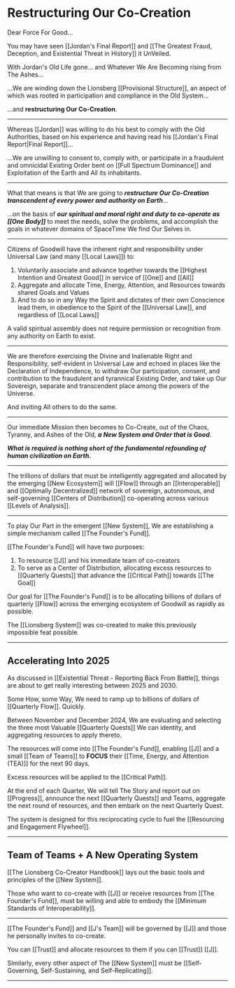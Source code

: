 # Restructuring Our Co-Creation

Dear Force For Good... 

You may have seen [[Jordan's Final Report]] and [[The Greatest Fraud, Deception, and Existential Threat in History]] it UnVeiled. 

With Jordan's Old Life gone... and Whatever We Are Becoming rising from The Ashes... 

...We are winding down the Lionsberg [[Provisional Structure]], an aspect of which was rooted in participation and compliance in the Old System...

...and **restructuring Our Co-Creation**. 
____
Whereas [[Jordan]] was willing to do his best to comply with the Old Authorities, based on his experience and having read his [[Jordan's Final Report|Final Report]]...

...We are unwilling to consent to, comply with, or participate in a fraudulent and omnicidal Existing Order bent on [[Full Spectrum Dominance]] and Exploitation of the Earth and All its inhabitants.
___
What that means is that We are going to ***restructure Our Co-Creation transcendent of every power and authority on Earth***...

...on the basis of ***our spiritual and moral right and duty to co-operate as [[One Body]]*** to meet the needs, solve the problems, and accomplish the goals in whatever domains of SpaceTime We find Our Selves in. 
___
Citizens of Goodwill have the inherent right and responsibility under Universal Law (and many [[Local Laws]]) to: 

1. Voluntarily associate and advance together towards the [[Highest Intention and Greatest Good]] in service of [[One]] and [[All]]  
2. Aggregate and allocate Time, Energy, Attention, and Resources towards shared Goals and Values   
3. And to do so in any Way the Spirit and dictates of their own Conscience lead them, in obedience to the Spirit of the [[Universal Law]], and regardless of [[Local Laws]]

A valid spiritual assembly does not require permission or recognition from any authority on Earth to exist.  
___
We are therefore exercising the Divine and Inalienable Right and Responsibility, self-evident in Universal Law and echoed in places like the Declaration of Independence, to withdraw Our participation, consent, and contribution to the fraudulent and tyrannical Existing Order, and take up Our Sovereign, separate and transcendent place among the powers of the Universe. 

And inviting All others to do the same. 
___
Our immediate Mission then becomes to Co-Create, out of the Chaos, Tyranny, and Ashes of the Old, ***a New System and Order that is Good***. 

***What is required is nothing short of the fundamental refounding of human civilization on Earth.*** 
___
The trillions of dollars that must be intelligently aggregated and allocated by the emerging [[New Ecosystem]] will [[Flow]] through an [[Interoperable]] and [[Optimally Decentralized]] network of sovereign, autonomous, and self-governing [[Centers of Distribution]] co-operating across various [[Levels of Analysis]]. 
___
To play Our Part in the emergent [[New System]], We are establishing a simple mechanism called [[The Founder's Fund]].  

[[The Founder's Fund]] will have two purposes: 

1. To resource [[J]] and his immediate team of co-creators 
2. To serve as a Center of Distribution, allocating excess resources to [[Quarterly Quests]] that advance the [[Critical Path]] towards [[The Goal]]  

Our goal for [[The Founder's Fund]] is to be allocating billions of dollars of quarterly [[Flow]] across the emerging ecosystem of Goodwill as rapidly as possible. 

The [[Lionsberg System]] was co-created to make this previously impossible feat possible. 
___
## Accelerating Into 2025

As discussed in [[Existential Threat - Reporting Back From Battle]], things are about to get really interesting between 2025 and 2030. 

Some How, some Way, We need to ramp up to billions of dollars of [[Quarterly Flow]]. Quickly. 

Between November and December 2024, We are evaluating and selecting the three most Valuable [[Quarterly Quests]] We can identity, and aggregating resources to apply thereto. 

The resources will come into [[The Founder's Fund]], enabling [[J]] and a small [[Team of Teams]] to **FOCUS** their [[Time, Energy, and Attention (TEA)]] for the next 90 days. 

Excess resources will be applied to the [[Critical Path]]. 

At the end of each Quarter, We will tell The Story and report out on [[Progress]], announce the next [[Quarterly Quests]] and Teams, aggregate the next round of resources, and then embark on the next Quarterly Quest.   

The system is designed for this reciprocating cycle to fuel the [[Resourcing and Engagement Flywheel]]. 
____
## Team of Teams + A New Operating System

[[The Lionsberg Co-Creator Handbook]] lays out the basic tools and principles of the [[New System]]. 

Those who want to co-create with [[J]] or receive resources from [[The Founder's Fund]], must be willing and able to embody the [[Minimum Standards of Interoperability]].  

____
[[The Founder's Fund]] and [[J's Team]] will be governed by [[J]] and those he personally invites to co-create. 

You can [[Trust]] and allocate resources to them if you can [[Trust]] [[J]]. 

Similarly, every other aspect of The [[New System]] must be [[Self-Governing, Self-Sustaining, and Self-Replicating]].  
___
